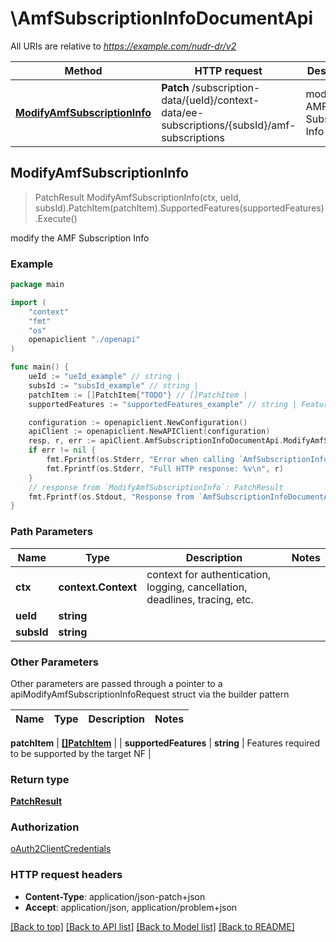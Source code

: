 # \AmfSubscriptionInfoDocumentApi

All URIs are relative to *https://example.com/nudr-dr/v2*

Method | HTTP request | Description
------------- | ------------- | -------------
[**ModifyAmfSubscriptionInfo**](AmfSubscriptionInfoDocumentApi.md#ModifyAmfSubscriptionInfo) | **Patch** /subscription-data/{ueId}/context-data/ee-subscriptions/{subsId}/amf-subscriptions | modify the AMF Subscription Info



## ModifyAmfSubscriptionInfo

> PatchResult ModifyAmfSubscriptionInfo(ctx, ueId, subsId).PatchItem(patchItem).SupportedFeatures(supportedFeatures).Execute()

modify the AMF Subscription Info

### Example

```go
package main

import (
    "context"
    "fmt"
    "os"
    openapiclient "./openapi"
)

func main() {
    ueId := "ueId_example" // string | 
    subsId := "subsId_example" // string | 
    patchItem := []PatchItem{"TODO"} // []PatchItem | 
    supportedFeatures := "supportedFeatures_example" // string | Features required to be supported by the target NF (optional)

    configuration := openapiclient.NewConfiguration()
    apiClient := openapiclient.NewAPIClient(configuration)
    resp, r, err := apiClient.AmfSubscriptionInfoDocumentApi.ModifyAmfSubscriptionInfo(context.Background(), ueId, subsId).PatchItem(patchItem).SupportedFeatures(supportedFeatures).Execute()
    if err != nil {
        fmt.Fprintf(os.Stderr, "Error when calling `AmfSubscriptionInfoDocumentApi.ModifyAmfSubscriptionInfo``: %v\n", err)
        fmt.Fprintf(os.Stderr, "Full HTTP response: %v\n", r)
    }
    // response from `ModifyAmfSubscriptionInfo`: PatchResult
    fmt.Fprintf(os.Stdout, "Response from `AmfSubscriptionInfoDocumentApi.ModifyAmfSubscriptionInfo`: %v\n", resp)
}
```

### Path Parameters


Name | Type | Description  | Notes
------------- | ------------- | ------------- | -------------
**ctx** | **context.Context** | context for authentication, logging, cancellation, deadlines, tracing, etc.
**ueId** | **string** |  | 
**subsId** | **string** |  | 

### Other Parameters

Other parameters are passed through a pointer to a apiModifyAmfSubscriptionInfoRequest struct via the builder pattern


Name | Type | Description  | Notes
------------- | ------------- | ------------- | -------------


 **patchItem** | [**[]PatchItem**](PatchItem.md) |  | 
 **supportedFeatures** | **string** | Features required to be supported by the target NF | 

### Return type

[**PatchResult**](PatchResult.md)

### Authorization

[oAuth2ClientCredentials](../README.md#oAuth2ClientCredentials)

### HTTP request headers

- **Content-Type**: application/json-patch+json
- **Accept**: application/json, application/problem+json

[[Back to top]](#) [[Back to API list]](../README.md#documentation-for-api-endpoints)
[[Back to Model list]](../README.md#documentation-for-models)
[[Back to README]](../README.md)

